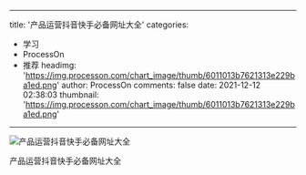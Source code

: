 
---
title: '产品运营抖音快手必备网址大全'
categories: 
 - 学习
 - ProcessOn
 - 推荐
headimg: 'https://img.processon.com/chart_image/thumb/6011013b7621313e229ba1ed.png'
author: ProcessOn
comments: false
date: 2021-12-12 02:38:03
thumbnail: 'https://img.processon.com/chart_image/thumb/6011013b7621313e229ba1ed.png'
---

<div>   
<img class="thumb" alt="产品运营抖音快手必备网址大全" src="https://img.processon.com/chart_image/thumb/6011013b7621313e229ba1ed.png" referrerpolicy="no-referrer">
<p>产品运营抖音快手必备网址大全</p>  
</div>
            